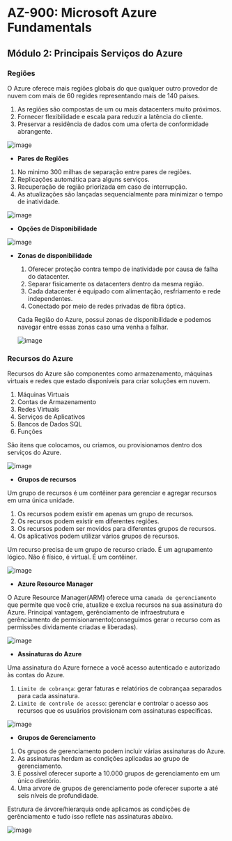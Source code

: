 # AZ-900: Microsoft Azure Fundamentals

## Módulo 2: Principais Serviços do Azure

### Regiões

O Azure oferece mais regiões globais do que qualquer outro provedor de nuvem com mais de 60 regides representando mais de 140 paises.

  1. As regiões são compostas de um ou mais datacenters muito próximos. 
  2. Fornecer flexibilidade e escala para reduzir a latência do cliente.
  3. Preservar a residência de dados com uma oferta de conformidade abrangente.
  
  ![image](https://user-images.githubusercontent.com/86172286/193947664-038ebe04-da4e-40e5-bb3a-41863ae31707.png)

-  **Pares de Regiões**

  1. No minimo 300 milhas de separação entre pares de regiões.
  2. Replicações automática para alguns serviços.
  3. Recuperação de região priorizada em caso de interrupção.
  4. As atualizações são lançadas sequencialmente para minimizar o tempo de inatividade.

  ![image](https://user-images.githubusercontent.com/86172286/193947700-c9ff679c-ddbe-48b5-89c1-c2fd2d55ff73.png)
  
- **Opções de Disponibilidade**

![image](https://user-images.githubusercontent.com/86172286/193947997-5fdb4c3c-067e-47f8-b85e-ae0b4ced6226.png)

- **Zonas de disponibilidade**

  1. Oferecer proteção contra tempo de inatividade por causa de falha do datacenter.
  2. Separar fisicamente os datacenters dentro da mesma região.
  3. Cada datacenter é equipado com alimentação, resfriamento e rede independentes.
  4. Conectado por meio de redes privadas de fibra óptica.

  Cada Região do Azure, possui zonas de disponibilidade e podemos navegar entre essas zonas caso uma venha a falhar.
  
  ![image](https://user-images.githubusercontent.com/86172286/193948293-254ffe81-98bb-4a85-a21a-89b77758e3fb.png)

### Recursos do Azure

Recursos do Azure são componentes como armazenamento, máquinas virtuais e redes que estado disponíveis para criar soluções em nuvem.

  1. Máquinas Virtuais
  2. Contas de Armazenamento
  3. Redes Virtuais
  4. Serviços de Aplicativos
  5. Bancos de Dados SQL
  6. Funções

São itens que colocamos, ou criamos, ou provisionamos dentro dos serviços do Azure.

![image](https://user-images.githubusercontent.com/86172286/193949646-177fe92a-c977-4c00-a362-00ab9c922ce4.png)

- **Grupos de recursos**

Um grupo de recursos é um contêiner para gerenciar e agregar recursos em uma única unidade.
  1. Os recursos podem existir em apenas um grupo de recursos.
  2. Os recursos podem existir em diferentes regiões.
  3. Os recursos podem ser movidos para diferentes grupos de recursos.
  4. Os aplicativos podem utilizar vários grupos de recursos.

Um recurso precisa de um grupo de recurso criado. É um agrupamento lógico. Não é físico, é virtual. É um contêiner.

![image](https://user-images.githubusercontent.com/86172286/193949768-024db2a5-0ef8-4718-9227-01c09bfb5785.png)

- **Azure Resource Manager**

O Azure Resource Manager(ARM) oferece uma `camada de gerenciamento` que permite que você crie, atualize e exclua recursos na sua assinatura do Azure.
Principal vantagem, gerênciamento de infraestrutura e gerênciamento de permisionamento(conseguimos gerar o recurso com as permissões dividamente criadas e liberadas).

![image](https://user-images.githubusercontent.com/86172286/193950275-f4078ce2-48e7-46c9-a4b8-509e2658a50a.png)

- **Assinaturas do Azure**

Uma assinatura do Azure fornece a você acesso autenticado e autorizado às contas do Azure.

  1. `Limite de cobrança`: gerar faturas e relatórios de cobrançaa separados para cada assinatura.
  2. `Limite de controle de acesso`: gerenciar e controlar o acesso aos recursos que os usuários provisionam com assinaturas especificas.

![image](https://user-images.githubusercontent.com/86172286/193950299-13d3cd9e-756d-4420-ac9e-3f0b2c31ed27.png)

- **Grupos de Gerenciamento**

1. Os grupos de gerenciamento podem incluir várias assinaturas do Azure.
2. As assinaturas herdam as condições aplicadas ao grupo de gerenciamento.
3. E possivel oferecer suporte a 10.000 grupos de gerenciamento em um único diretório.
4. Uma arvore de grupos de gerenciamento pode oferecer suporte a até seis níveis de profundidade.

Estrutura de árvore/hierarquia onde aplicamos as condições de gerênciamento e tudo isso reflete nas assinaturas abaixo.

![image](https://user-images.githubusercontent.com/86172286/193950827-f5213ef1-4d87-4aea-9616-6e68c476ac06.png)


